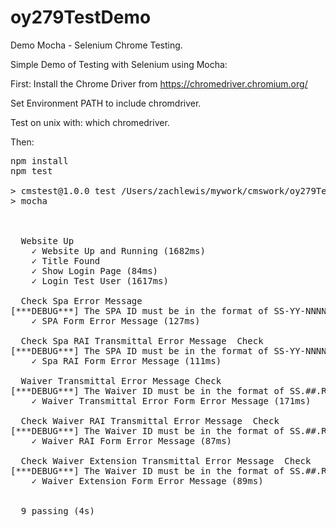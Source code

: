 # oy279TestDemo

Demo Mocha - Selenium Chrome Testing.

Simple Demo of Testing with Selenium using Mocha:

First:  Install the Chrome Driver from https://chromedriver.chromium.org/

Set Environment PATH to include chromdriver.

Test on unix with:  which chromedriver.

Then:
<PRE>
npm install
npm test

> cmstest@1.0.0 test /Users/zachlewis/mywork/cmswork/oy279TestDemo
> mocha



  Website Up 
    ✓ Website Up and Running (1682ms)
    ✓ Title Found
    ✓ Show Login Page (84ms)
    ✓ Login Test User (1617ms)

  Check Spa Error Message 
[***DEBUG***] The SPA ID must be in the format of SS-YY-NNNN or SS-YY-NNNN-xxxx !
    ✓ SPA Form Error Message (127ms)

  Check Spa RAI Transmittal Error Message  Check
[***DEBUG***] The SPA ID must be in the format of SS-YY-NNNN or SS-YY-NNNN-xxxx !
    ✓ Spa RAI Form Error Message (111ms)

  Waiver Transmittal Error Message Check 
[***DEBUG***] The Waiver ID must be in the format of SS.##.R##.M## or SS.####.R##.## !
    ✓ Waiver Transmittal Error Form Error Message (171ms)

  Check Waiver RAI Transmittal Error Message  Check
[***DEBUG***] The Waiver ID must be in the format of SS.##.R##.M## or SS.####.R##.## !
    ✓ Waiver RAI Form Error Message (87ms)

  Check Waiver Extension Transmittal Error Message  Check
[***DEBUG***] The Waiver ID must be in the format of SS.##.R##.M## or SS.####.R##.## !
    ✓ Waiver Extension Form Error Message (89ms)


  9 passing (4s)
  </PRE>

